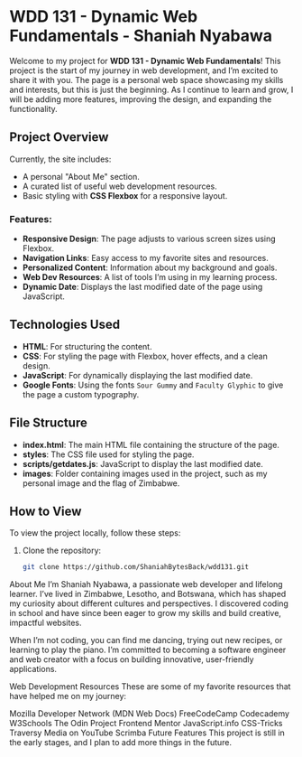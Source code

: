 # WDD 131 - Dynamic Web Fundamentals - Shaniah Nyabawa

Welcome to my project for **WDD 131 - Dynamic Web Fundamentals**! This project is the start of my journey in web development, and I’m excited to share it with you. The page is a personal web space showcasing my skills and interests, but this is just the beginning. As I continue to learn and grow, I will be adding more features, improving the design, and expanding the functionality.

## Project Overview

Currently, the site includes:
- A personal "About Me" section.
- A curated list of useful web development resources.
- Basic styling with **CSS Flexbox** for a responsive layout.

### Features:
- **Responsive Design**: The page adjusts to various screen sizes using Flexbox.
- **Navigation Links**: Easy access to my favorite sites and resources.
- **Personalized Content**: Information about my background and goals.
- **Web Dev Resources**: A list of tools I’m using in my learning process.
- **Dynamic Date**: Displays the last modified date of the page using JavaScript.

## Technologies Used

- **HTML**: For structuring the content.
- **CSS**: For styling the page with Flexbox, hover effects, and a clean design.
- **JavaScript**: For dynamically displaying the last modified date.
- **Google Fonts**: Using the fonts `Sour Gummy` and `Faculty Glyphic` to give the page a custom typography.

## File Structure

- **index.html**: The main HTML file containing the structure of the page.
- **styles**: The CSS file used for styling the page.
- **scripts/getdates.js**: JavaScript to display the last modified date.
- **images**: Folder containing images used in the project, such as my personal image and the flag of Zimbabwe.

## How to View

To view the project locally, follow these steps:

1. Clone the repository:
   ```bash
   git clone https://github.com/ShaniahBytesBack/wdd131.git

About Me
I’m Shaniah Nyabawa, a passionate web developer and lifelong learner. I’ve lived in Zimbabwe, Lesotho, and Botswana, which has shaped my curiosity about different cultures and perspectives. I discovered coding in school and have since been eager to grow my skills and build creative, impactful websites.

When I’m not coding, you can find me dancing, trying out new recipes, or learning to play the piano. I’m committed to becoming a software engineer and web creator with a focus on building innovative, user-friendly applications.

Web Development Resources
These are some of my favorite resources that have helped me on my journey:

Mozilla Developer Network (MDN Web Docs)
FreeCodeCamp
Codecademy
W3Schools
The Odin Project
Frontend Mentor
JavaScript.info
CSS-Tricks
Traversy Media on YouTube
Scrimba
Future Features
This project is still in the early stages, and I plan to add more things in the future.

